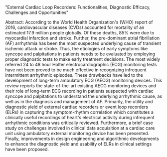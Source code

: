 "External Cardiac Loop Recorders: Functionalities, Diagnostic Efficacy, Challenges and Opportunities"

Abstract:
According to the World Health Organization's (WHO) report of 2016, cardiovascular diseases (CVDs) accounted for mortality of an estimated 17.9 million people globally. Of these deaths, 85% were due to myocardial infarction and stroke. Further, the pre-dominant atrial fibrillation (AF) arrhythmia has been the most suspected underlying cause of transient ischemic attack or stroke. Thus, the etiologies of early symptoms like syncope and palpitations in patients needs to be evaluated by employing proper diagnostic tests to make early treatment decisions. The most widely referred 24 to 48 hour Holter electrocardiographic (ECG) monitoring tests have not been proved to be much effective in recognizing infrequent intermittent arrhythmic episodes. These drawbacks have led to the development of long-term ambulatory ECG (AECG) monitoring devices. This review reports the state-of-the-art existing AECG monitoring devices and their role of long-term ECG recording in patients suspected with cardiac syncope and palpitations to understand the underlying arrhythmic cause, as well as in the diagnosis and management of AF. Primarily, the utility and diagnostic yield of external cardiac recorders or event loop recorders (ELRs) in capturing the symptom-rhythm correlation which constitutes a clinically useful recordings of heart's electrical activity during infrequent arrhythmic conditions was critically reviewed. Furthermore, a brief case study on challenges involved in clinical data acquisition at a cardiac care unit using ambulatory external monitoring device has been presented. Finally, improvements in design engineering and algorithmic developments to enhance the diagnostic yield and usability of ELRs in clinical settings have been proposed.
